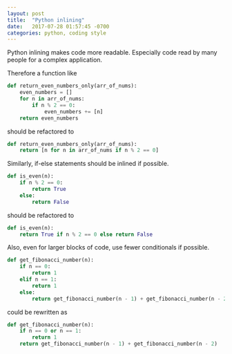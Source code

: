 ```yaml
---
layout: post
title:  "Python inlining"
date:   2017-07-28 01:57:45 -0700
categories: python, coding style
---
```


Python inlining makes code more readable. 
Especially code read by many people for a complex application.

Therefore a function like

```python
def return_even_numbers_only(arr_of_nums):
	even_numbers = []
	for n in arr_of_nums:
		if n % 2 == 0:
			even_numbers += [n]
	return even_numbers
```

should be refactored to

```python
def return_even_numbers_only(arr_of_nums):
	return [n for n in arr_of_nums if n % 2 == 0]
```

Similarly, if-else statements should be inlined if possible.

```python
def is_even(n):
	if n % 2 == 0:
		return True
	else:
		return False
```

should be refactored to

```python
def is_even(n):
	return True if n % 2 == 0 else return False
```

Also, even for larger blocks of code, use fewer conditionals if possible.


```python
def get_fibonacci_number(n):
	if n == 0:
		return 1
	elif n == 1:
		return 1
	else:
		return get_fibonacci_number(n - 1) + get_fibonacci_number(n - 2)
```

could be rewritten as

```python
def get_fibonacci_number(n):
	if n == 0 or n == 1:
		return 1
	return get_fibonacci_number(n - 1) + get_fibonacci_number(n - 2)
```

